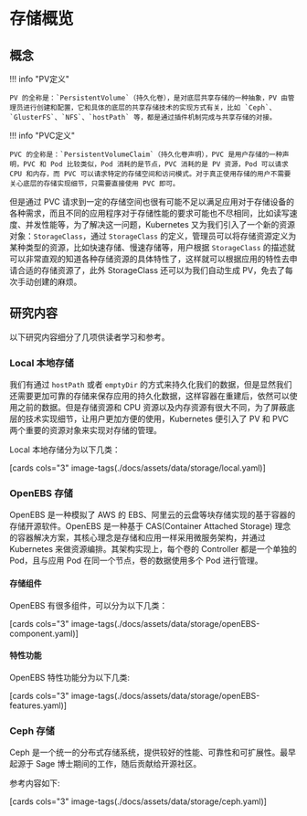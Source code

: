 # 存储概览

## 概念

!!! info "PV定义"

    PV 的全称是：`PersistentVolume`（持久化卷），是对底层共享存储的一种抽象，PV 由管理员进行创建和配置，它和具体的底层的共享存储技术的实现方式有关，比如 `Ceph`、`GlusterFS`、`NFS`、`hostPath` 等，都是通过插件机制完成与共享存储的对接。

!!! info "PVC定义"

    PVC 的全称是：`PersistentVolumeClaim`（持久化卷声明），PVC 是用户存储的一种声明，PVC 和 Pod 比较类似，Pod 消耗的是节点，PVC 消耗的是 PV 资源，Pod 可以请求 CPU 和内存，而 PVC 可以请求特定的存储空间和访问模式。对于真正使用存储的用户不需要关心底层的存储实现细节，只需要直接使用 PVC 即可。

但是通过 PVC 请求到一定的存储空间也很有可能不足以满足应用对于存储设备的各种需求，而且不同的应用程序对于存储性能的要求可能也不尽相同，比如读写速度、并发性能等，为了解决这一问题，Kubernetes 又为我们引入了一个新的资源对象：`StorageClass`，通过 `StorageClass` 的定义，管理员可以将存储资源定义为某种类型的资源，比如快速存储、慢速存储等，用户根据 `StorageClass` 的描述就可以非常直观的知道各种存储资源的具体特性了，这样就可以根据应用的特性去申请合适的存储资源了，此外 StorageClass 还可以为我们自动生成 PV，免去了每次手动创建的麻烦。

## 研究内容

以下研究内容细分了几项供读者学习和参考。

### Local 本地存储

我们有通过 `hostPath` 或者 `emptyDir` 的方式来持久化我们的数据，但是显然我们还需要更加可靠的存储来保存应用的持久化数据，这样容器在重建后，依然可以使用之前的数据。但是存储资源和 CPU 资源以及内存资源有很大不同，为了屏蔽底层的技术实现细节，让用户更加方便的使用，Kubernetes 便引入了 PV 和 PVC 两个重要的资源对象来实现对存储的管理。

Local 本地存储分为以下几类：

[cards cols="3" image-tags(./docs/assets/data/storage/local.yaml)]

### OpenEBS 存储

OpenEBS 是一种模拟了 AWS 的 EBS、阿里云的云盘等块存储实现的基于容器的存储开源软件。OpenEBS 是一种基于 CAS(Container Attached Storage) 理念的容器解决方案，其核心理念是存储和应用一样采用微服务架构，并通过 Kubernetes 来做资源编排。其架构实现上，每个卷的 Controller 都是一个单独的 Pod，且与应用 Pod 在同一个节点，卷的数据使用多个 Pod 进行管理。

#### 存储组件

OpenEBS 有很多组件，可以分为以下几类：

[cards cols="3" image-tags(./docs/assets/data/storage/openEBS-component.yaml)]

#### 特性功能

OpenEBS 特性功能分为以下几类:

[cards cols="3" image-tags(./docs/assets/data/storage/openEBS-features.yaml)]

### Ceph 存储

Ceph 是一个统一的分布式存储系统，提供较好的性能、可靠性和可扩展性。最早起源于 Sage 博士期间的工作，随后贡献给开源社区。

参考内容如下:

[cards cols="3" image-tags(./docs/assets/data/storage/ceph.yaml)]
